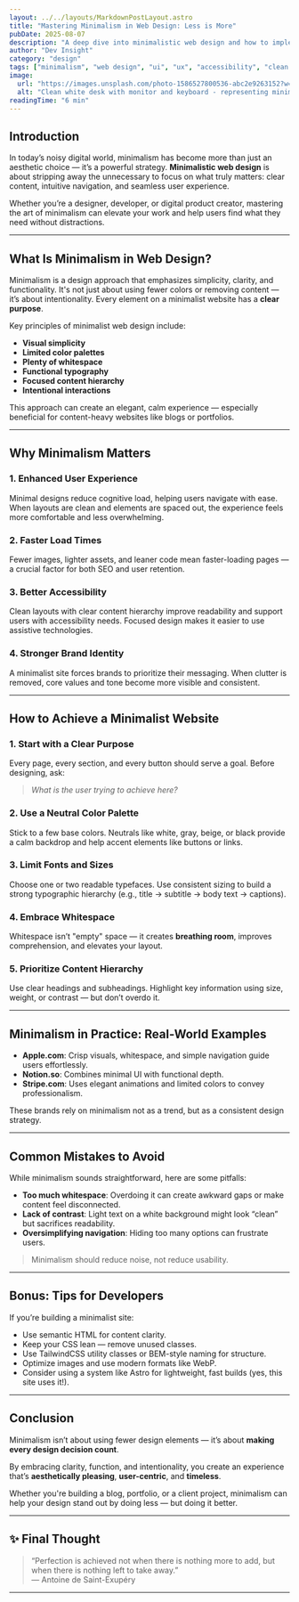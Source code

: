 ```yaml
---
layout: ../../layouts/MarkdownPostLayout.astro
title: "Mastering Minimalism in Web Design: Less is More"
pubDate: 2025-08-07
description: "A deep dive into minimalistic web design and how to implement it for clarity, elegance, and user-focused experiences."
author: "Dev Insight"
category: "design"
tags: ["minimalism", "web design", "ui", "ux", "accessibility", "clean design"]
image:
  url: "https://images.unsplash.com/photo-1586527800536-abc2e9263152?w=600&auto=format&fit=crop&q=60&ixlib=rb-4.1.0&ixid=M3wxMjA3fDB8MHxzZWFyY2h8MTF8fG1pbmltYWxpc20lMjBpbiUyMHdlYiUyMGRlc2luZ3xlbnwwfHwwfHx8MA%3D%3D"
  alt: "Clean white desk with monitor and keyboard - representing minimal workspace"
readingTime: "6 min"
---
```


## Introduction

In today’s noisy digital world, minimalism has become more than just an aesthetic choice — it’s a powerful strategy. **Minimalistic web design** is about stripping away the unnecessary to focus on what truly matters: clear content, intuitive navigation, and seamless user experience.

Whether you’re a designer, developer, or digital product creator, mastering the art of minimalism can elevate your work and help users find what they need without distractions.

---

## What Is Minimalism in Web Design?

Minimalism is a design approach that emphasizes simplicity, clarity, and functionality. It's not just about using fewer colors or removing content — it’s about intentionality. Every element on a minimalist website has a **clear purpose**.

Key principles of minimalist web design include:

- **Visual simplicity**
- **Limited color palettes**
- **Plenty of whitespace**
- **Functional typography**
- **Focused content hierarchy**
- **Intentional interactions**

This approach can create an elegant, calm experience — especially beneficial for content-heavy websites like blogs or portfolios.

---

## Why Minimalism Matters

### 1. **Enhanced User Experience**

Minimal designs reduce cognitive load, helping users navigate with ease. When layouts are clean and elements are spaced out, the experience feels more comfortable and less overwhelming.

### 2. **Faster Load Times**

Fewer images, lighter assets, and leaner code mean faster-loading pages — a crucial factor for both SEO and user retention.

### 3. **Better Accessibility**

Clean layouts with clear content hierarchy improve readability and support users with accessibility needs. Focused design makes it easier to use assistive technologies.

### 4. **Stronger Brand Identity**

A minimalist site forces brands to prioritize their messaging. When clutter is removed, core values and tone become more visible and consistent.

---

## How to Achieve a Minimalist Website

### 1. **Start with a Clear Purpose**

Every page, every section, and every button should serve a goal. Before designing, ask:
> *What is the user trying to achieve here?*

### 2. **Use a Neutral Color Palette**

Stick to a few base colors. Neutrals like white, gray, beige, or black provide a calm backdrop and help accent elements like buttons or links.

### 3. **Limit Fonts and Sizes**

Choose one or two readable typefaces. Use consistent sizing to build a strong typographic hierarchy (e.g., title → subtitle → body text → captions).

### 4. **Embrace Whitespace**

Whitespace isn’t "empty" space — it creates **breathing room**, improves comprehension, and elevates your layout.

### 5. **Prioritize Content Hierarchy**

Use clear headings and subheadings. Highlight key information using size, weight, or contrast — but don’t overdo it.

---

## Minimalism in Practice: Real-World Examples

- **Apple.com**: Crisp visuals, whitespace, and simple navigation guide users effortlessly.
- **Notion.so**: Combines minimal UI with functional depth.
- **Stripe.com**: Uses elegant animations and limited colors to convey professionalism.

These brands rely on minimalism not as a trend, but as a consistent design strategy.

---

## Common Mistakes to Avoid

While minimalism sounds straightforward, here are some pitfalls:

- **Too much whitespace**: Overdoing it can create awkward gaps or make content feel disconnected.
- **Lack of contrast**: Light text on a white background might look “clean” but sacrifices readability.
- **Oversimplifying navigation**: Hiding too many options can frustrate users.

> Minimalism should reduce noise, not reduce usability.

---

## Bonus: Tips for Developers

If you’re building a minimalist site:

- Use semantic HTML for content clarity.
- Keep your CSS lean — remove unused classes.
- Use TailwindCSS utility classes or BEM-style naming for structure.
- Optimize images and use modern formats like WebP.
- Consider using a system like Astro for lightweight, fast builds (yes, this site uses it!).

---

## Conclusion

Minimalism isn’t about using fewer design elements — it’s about **making every design decision count**.

By embracing clarity, function, and intentionality, you create an experience that’s **aesthetically pleasing**, **user-centric**, and **timeless**.

Whether you're building a blog, portfolio, or a client project, minimalism can help your design stand out by doing less — but doing it better.

---

## ✨ Final Thought

> “Perfection is achieved not when there is nothing more to add, but when there is nothing left to take away.”  
> — Antoine de Saint-Exupéry

---

